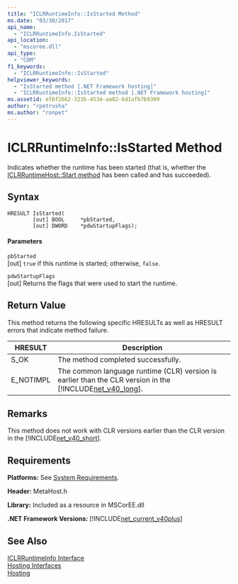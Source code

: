 ```yaml
---
title: "ICLRRuntimeInfo::IsStarted Method"
ms.date: "03/30/2017"
api_name: 
  - "ICLRRuntimeInfo.IsStarted"
api_location: 
  - "mscoree.dll"
api_type: 
  - "COM"
f1_keywords: 
  - "ICLRRuntimeInfo::IsStarted"
helpviewer_keywords: 
  - "IsStarted method [.NET Framework hosting]"
  - "ICLRRuntimeInfo::IsStarted method [.NET Framework hosting]"
ms.assetid: ef6f2662-323b-4534-aa82-6d1afb7b9309
author: "rpetrusha"
ms.author: "ronpet"
---
```

# ICLRRuntimeInfo::IsStarted Method
Indicates whether the runtime has been started (that is, whether the [ICLRRuntimeHost::Start method](../../../../docs/framework/unmanaged-api/hosting/iclrruntimehost-start-method.md) has been called and has succeeded).  
  
## Syntax  
  
```  
HRESULT IsStarted(  
        [out] BOOL     *pbStarted,  
        [out] DWORD    *pdwStartupFlags);  
```  
  
#### Parameters  
 `pbStarted`  
 [out] `true` if this runtime is started; otherwise, `false`.  
  
 `pdwStartupFlags`  
 [out] Returns the flags that were used to start the runtime.  
  
## Return Value  
 This method returns the following specific HRESULTs as well as HRESULT errors that indicate method failure.  
  
|HRESULT|Description|  
|-------------|-----------------|  
|S_OK|The method completed successfully.|  
|E_NOTIMPL|The common language runtime (CLR) version is earlier than the CLR version in the [!INCLUDE[net_v40_long](../../../../includes/net-v40-long-md.md)].|  
  
## Remarks  
 This method does not work with CLR versions earlier than the CLR version in the [!INCLUDE[net_v40_short](../../../../includes/net-v40-short-md.md)].  
  
## Requirements  
 **Platforms:** See [System Requirements](../../../../docs/framework/get-started/system-requirements.md).  
  
 **Header:** MetaHost.h  
  
 **Library:** Included as a resource in MSCorEE.dll  
  
 **.NET Framework Versions:** [!INCLUDE[net_current_v40plus](../../../../includes/net-current-v40plus-md.md)]  
  
## See Also  
 [ICLRRuntimeInfo Interface](../../../../docs/framework/unmanaged-api/hosting/iclrruntimeinfo-interface.md)  
 [Hosting Interfaces](../../../../docs/framework/unmanaged-api/hosting/hosting-interfaces.md)  
 [Hosting](../../../../docs/framework/unmanaged-api/hosting/index.md)

